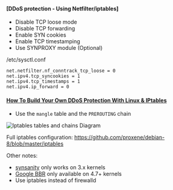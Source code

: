 #### [DDoS protection - Using Netfilter/iptables]

- Disable TCP loose mode
- Disable TCP forwarding
- Enable SYN cookies
- Enable TCP timestamping
- Use SYNPROXY module (Optional)

/etc/sysctl.conf
```
net.netfilter.nf_conntrack_tcp_loose = 0
net.ipv4.tcp_syncookies = 1
net.ipv4.tcp_timestamps = 1
net.ipv4.ip_forward = 0
```

#### [How To Build Your Own DDoS Protection With Linux & IPtables](https://javapipe.com/ddos/blog/iptables-ddos-protection/)

- Use the `mangle` table and the `PREROUTING` chain

![Iptables tables and chains Diagram](https://cloud.githubusercontent.com/assets/1711674/8742357/87e8b72e-2c32-11e5-997a-c6d081186da5.png)

Full iptables configuration:
https://github.com/proxene/debian-8/blob/master/iptables

Other notes:
- [synsanity](https://github.com/github/synsanity) only works on 3.x kernels
- [Google BBR](https://github.com/google/bbr) only available on 4.7+ kernels
- Use iptables instead of firewalld
